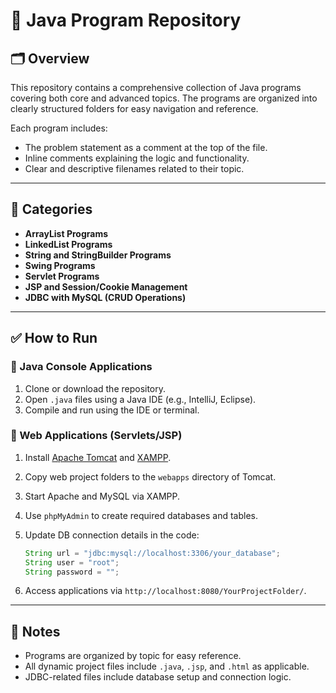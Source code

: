 # 📘 Java Program Repository

## 🗂 Overview

This repository contains a comprehensive collection of Java programs covering both core and advanced topics. The programs are organized into clearly structured folders for easy navigation and reference.

Each program includes:

* The problem statement as a comment at the top of the file.
* Inline comments explaining the logic and functionality.
* Clear and descriptive filenames related to their topic.

---

## 📁 Categories

* **ArrayList Programs**
* **LinkedList Programs**
* **String and StringBuilder Programs**
* **Swing Programs**
* **Servlet Programs**
* **JSP and Session/Cookie Management**
* **JDBC with MySQL (CRUD Operations)**

---

## ✅ How to Run

### 🔹 Java Console Applications

1. Clone or download the repository.
2. Open `.java` files using a Java IDE (e.g., IntelliJ, Eclipse).
3. Compile and run using the IDE or terminal.

### 🔹 Web Applications (Servlets/JSP)

1. Install [Apache Tomcat](https://tomcat.apache.org/) and [XAMPP](https://www.apachefriends.org/).
2. Copy web project folders to the `webapps` directory of Tomcat.
3. Start Apache and MySQL via XAMPP.
4. Use `phpMyAdmin` to create required databases and tables.
5. Update DB connection details in the code:

   ```java
   String url = "jdbc:mysql://localhost:3306/your_database";
   String user = "root";
   String password = "";
   ```
6. Access applications via `http://localhost:8080/YourProjectFolder/`.

---

## 📌 Notes

* Programs are organized by topic for easy reference.
* All dynamic project files include `.java`, `.jsp`, and `.html` as applicable.
* JDBC-related files include database setup and connection logic.
